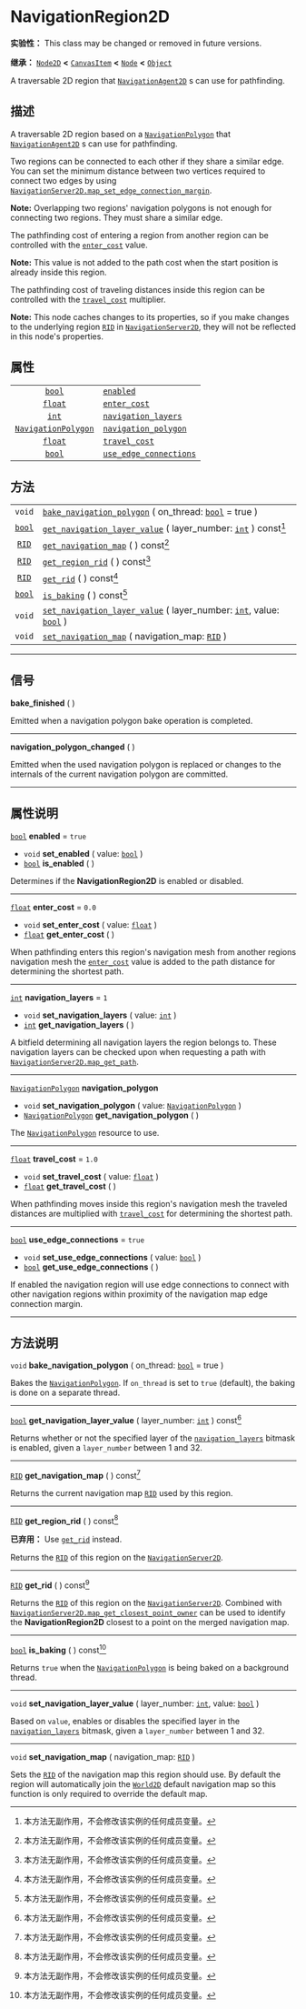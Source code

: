 <!-- ⚠ 请勿编辑本文件 ⚠ -->
<!-- 本文档使用脚本从 WeDot 引擎源码仓库生成。 -->
<!-- 生成脚本：https://github.com/WeDot-Engine/WeDot/tree/4.3/doc/tools/make_md.py； -->
<!-- 原文件：https://github.com/WeDot-Engine/WeDot/tree/4.3/doc/classes/NavigationRegion2D.xml。 -->

<div id="_class_navigationregion2d"></div>

# NavigationRegion2D

**实验性：** This class may be changed or removed in future versions.

**继承：** [`Node2D`](class_node2d.md) **<** [`CanvasItem`](class_canvasitem.md) **<** [`Node`](class_node.md) **<** [`Object`](class_object.md)

A traversable 2D region that [`NavigationAgent2D`](class_navigationagent2d.md) s can use for pathfinding.

## 描述

A traversable 2D region based on a [`NavigationPolygon`](class_navigationpolygon.md) that [`NavigationAgent2D`](class_navigationagent2d.md) s can use for pathfinding.

Two regions can be connected to each other if they share a similar edge. You can set the minimum distance between two vertices required to connect two edges by using [`NavigationServer2D.map_set_edge_connection_margin`](#class_navigationserver2d_method_map_set_edge_connection_margin).

 **Note:** Overlapping two regions' navigation polygons is not enough for connecting two regions. They must share a similar edge.

The pathfinding cost of entering a region from another region can be controlled with the [`enter_cost`](#class_navigationregion2d_property_enter_cost) value.

 **Note:** This value is not added to the path cost when the start position is already inside this region.

The pathfinding cost of traveling distances inside this region can be controlled with the [`travel_cost`](#class_navigationregion2d_property_travel_cost) multiplier.

 **Note:** This node caches changes to its properties, so if you make changes to the underlying region [`RID`](class_rid.md) in [`NavigationServer2D`](class_navigationserver2d.md), they will not be reflected in this node's properties.

## 属性

|||
|:-:|:--|
| [`bool`](class_bool.md)                           | [`enabled`](#class_navigationregion2d_property_enabled)                           | ``true`` |
| [`float`](class_float.md)                         | [`enter_cost`](#class_navigationregion2d_property_enter_cost)                     | ``0.0``  |
| [`int`](class_int.md)                             | [`navigation_layers`](#class_navigationregion2d_property_navigation_layers)       | ``1``    |
| [`NavigationPolygon`](class_navigationpolygon.md) | [`navigation_polygon`](#class_navigationregion2d_property_navigation_polygon)     |          |
| [`float`](class_float.md)                         | [`travel_cost`](#class_navigationregion2d_property_travel_cost)                   | ``1.0``  |
| [`bool`](class_bool.md)                           | [`use_edge_connections`](#class_navigationregion2d_property_use_edge_connections) | ``true`` |

## 方法

|||
|:-:|:--|
| `void`                  | [`bake_navigation_polygon`](class_navigationregion2dmd#class_navigationregion2d_method_bake_navigation_polygon) ( on_thread: [`bool`](class_bool.md) = true )                                 |
| [`bool`](class_bool.md) | [`get_navigation_layer_value`](class_navigationregion2dmd#class_navigationregion2d_method_get_navigation_layer_value) ( layer_number: [`int`](class_int.md) ) const[^const]                   |
| [`RID`](class_rid.md)   | [`get_navigation_map`](class_navigationregion2dmd#class_navigationregion2d_method_get_navigation_map) ( ) const[^const]                                                                       |
| [`RID`](class_rid.md)   | [`get_region_rid`](class_navigationregion2dmd#class_navigationregion2d_method_get_region_rid) ( ) const[^const]                                                                               |
| [`RID`](class_rid.md)   | [`get_rid`](class_navigationregion2dmd#class_navigationregion2d_method_get_rid) ( ) const[^const]                                                                                             |
| [`bool`](class_bool.md) | [`is_baking`](class_navigationregion2dmd#class_navigationregion2d_method_is_baking) ( ) const[^const]                                                                                         |
| `void`                  | [`set_navigation_layer_value`](class_navigationregion2dmd#class_navigationregion2d_method_set_navigation_layer_value) ( layer_number: [`int`](class_int.md), value: [`bool`](class_bool.md) ) |
| `void`                  | [`set_navigation_map`](class_navigationregion2dmd#class_navigationregion2d_method_set_navigation_map) ( navigation_map: [`RID`](class_rid.md) )                                               |

<!-- rst-class:: classref-section-separator -->

---

## 信号

<div id="_class_class_navigationregion2d_signal_bake_finished"></div>

**bake_finished** ( ) <div id="class_navigationregion2d_signal_bake_finished"></div>

Emitted when a navigation polygon bake operation is completed.

<!-- rst-class:: classref-item-separator -->

---

<div id="_class_class_navigationregion2d_signal_navigation_polygon_changed"></div>

**navigation_polygon_changed** ( ) <div id="class_navigationregion2d_signal_navigation_polygon_changed"></div>

Emitted when the used navigation polygon is replaced or changes to the internals of the current navigation polygon are committed.

<!-- rst-class:: classref-section-separator -->

---

## 属性说明

<div id="_class_navigationregion2d_property_enabled"></div>

[`bool`](class_bool.md) **enabled** = ``true`` <div id="class_navigationregion2d_property_enabled"></div>

- `void` **set_enabled** ( value: [`bool`](class_bool.md) )
- [`bool`](class_bool.md) **is_enabled** ( )

Determines if the **NavigationRegion2D** is enabled or disabled.

<!-- rst-class:: classref-item-separator -->

---

<div id="_class_navigationregion2d_property_enter_cost"></div>

[`float`](class_float.md) **enter_cost** = ``0.0`` <div id="class_navigationregion2d_property_enter_cost"></div>

- `void` **set_enter_cost** ( value: [`float`](class_float.md) )
- [`float`](class_float.md) **get_enter_cost** ( )

When pathfinding enters this region's navigation mesh from another regions navigation mesh the [`enter_cost`](#class_navigationregion2d_property_enter_cost) value is added to the path distance for determining the shortest path.

<!-- rst-class:: classref-item-separator -->

---

<div id="_class_navigationregion2d_property_navigation_layers"></div>

[`int`](class_int.md) **navigation_layers** = ``1`` <div id="class_navigationregion2d_property_navigation_layers"></div>

- `void` **set_navigation_layers** ( value: [`int`](class_int.md) )
- [`int`](class_int.md) **get_navigation_layers** ( )

A bitfield determining all navigation layers the region belongs to. These navigation layers can be checked upon when requesting a path with [`NavigationServer2D.map_get_path`](#class_navigationserver2d_method_map_get_path).

<!-- rst-class:: classref-item-separator -->

---

<div id="_class_navigationregion2d_property_navigation_polygon"></div>

[`NavigationPolygon`](class_navigationpolygon.md) **navigation_polygon** <div id="class_navigationregion2d_property_navigation_polygon"></div>

- `void` **set_navigation_polygon** ( value: [`NavigationPolygon`](class_navigationpolygon.md) )
- [`NavigationPolygon`](class_navigationpolygon.md) **get_navigation_polygon** ( )

The [`NavigationPolygon`](class_navigationpolygon.md) resource to use.

<!-- rst-class:: classref-item-separator -->

---

<div id="_class_navigationregion2d_property_travel_cost"></div>

[`float`](class_float.md) **travel_cost** = ``1.0`` <div id="class_navigationregion2d_property_travel_cost"></div>

- `void` **set_travel_cost** ( value: [`float`](class_float.md) )
- [`float`](class_float.md) **get_travel_cost** ( )

When pathfinding moves inside this region's navigation mesh the traveled distances are multiplied with [`travel_cost`](#class_navigationregion2d_property_travel_cost) for determining the shortest path.

<!-- rst-class:: classref-item-separator -->

---

<div id="_class_navigationregion2d_property_use_edge_connections"></div>

[`bool`](class_bool.md) **use_edge_connections** = ``true`` <div id="class_navigationregion2d_property_use_edge_connections"></div>

- `void` **set_use_edge_connections** ( value: [`bool`](class_bool.md) )
- [`bool`](class_bool.md) **get_use_edge_connections** ( )

If enabled the navigation region will use edge connections to connect with other navigation regions within proximity of the navigation map edge connection margin.

<!-- rst-class:: classref-section-separator -->

---

## 方法说明

<div id="_class_navigationregion2d_method_bake_navigation_polygon"></div>

`void` **bake_navigation_polygon** ( on_thread: [`bool`](class_bool.md) = true )<div id="class_navigationregion2d_method_bake_navigation_polygon"></div>

Bakes the [`NavigationPolygon`](class_navigationpolygon.md). If `on_thread` is set to `true` (default), the baking is done on a separate thread.

<!-- rst-class:: classref-item-separator -->

---

<div id="_class_navigationregion2d_method_get_navigation_layer_value"></div>

[`bool`](class_bool.md) **get_navigation_layer_value** ( layer_number: [`int`](class_int.md) ) const[^const]<div id="class_navigationregion2d_method_get_navigation_layer_value"></div>

Returns whether or not the specified layer of the [`navigation_layers`](#class_navigationregion2d_property_navigation_layers) bitmask is enabled, given a `layer_number` between 1 and 32.

<!-- rst-class:: classref-item-separator -->

---

<div id="_class_navigationregion2d_method_get_navigation_map"></div>

[`RID`](class_rid.md) **get_navigation_map** ( ) const[^const]<div id="class_navigationregion2d_method_get_navigation_map"></div>

Returns the current navigation map [`RID`](class_rid.md) used by this region.

<!-- rst-class:: classref-item-separator -->

---

<div id="_class_navigationregion2d_method_get_region_rid"></div>

[`RID`](class_rid.md) **get_region_rid** ( ) const[^const]<div id="class_navigationregion2d_method_get_region_rid"></div>

**已弃用：** Use [`get_rid`](#class_navigationregion2d_method_get_rid) instead.

Returns the [`RID`](class_rid.md) of this region on the [`NavigationServer2D`](class_navigationserver2d.md).

<!-- rst-class:: classref-item-separator -->

---

<div id="_class_navigationregion2d_method_get_rid"></div>

[`RID`](class_rid.md) **get_rid** ( ) const[^const]<div id="class_navigationregion2d_method_get_rid"></div>

Returns the [`RID`](class_rid.md) of this region on the [`NavigationServer2D`](class_navigationserver2d.md). Combined with [`NavigationServer2D.map_get_closest_point_owner`](#class_navigationserver2d_method_map_get_closest_point_owner) can be used to identify the **NavigationRegion2D** closest to a point on the merged navigation map.

<!-- rst-class:: classref-item-separator -->

---

<div id="_class_navigationregion2d_method_is_baking"></div>

[`bool`](class_bool.md) **is_baking** ( ) const[^const]<div id="class_navigationregion2d_method_is_baking"></div>

Returns `true` when the [`NavigationPolygon`](class_navigationpolygon.md) is being baked on a background thread.

<!-- rst-class:: classref-item-separator -->

---

<div id="_class_navigationregion2d_method_set_navigation_layer_value"></div>

`void` **set_navigation_layer_value** ( layer_number: [`int`](class_int.md), value: [`bool`](class_bool.md) )<div id="class_navigationregion2d_method_set_navigation_layer_value"></div>

Based on `value`, enables or disables the specified layer in the [`navigation_layers`](#class_navigationregion2d_property_navigation_layers) bitmask, given a `layer_number` between 1 and 32.

<!-- rst-class:: classref-item-separator -->

---

<div id="_class_navigationregion2d_method_set_navigation_map"></div>

`void` **set_navigation_map** ( navigation_map: [`RID`](class_rid.md) )<div id="class_navigationregion2d_method_set_navigation_map"></div>

Sets the [`RID`](class_rid.md) of the navigation map this region should use. By default the region will automatically join the [`World2D`](class_world2d.md) default navigation map so this function is only required to override the default map.

[^virtual]: 本方法通常需要用户覆盖才能生效。
[^const]: 本方法无副作用，不会修改该实例的任何成员变量。
[^vararg]: 本方法除了能接受在此处描述的参数外，还能够继续接受任意数量的参数。
[^constructor]: 本方法用于构造某个类型。
[^static]: 调用本方法无需实例，可直接使用类名进行调用。
[^operator]: 本方法描述的是使用本类型作为左操作数的有效运算符。
[^bitfield]: 这个值是由下列位标志构成位掩码的整数。
[^void]: 无返回值。
